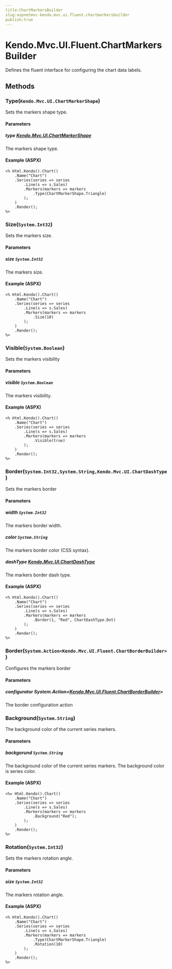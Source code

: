 ```yaml
---
title:ChartMarkersBuilder
slug:aspnetmvc-kendo.mvc.ui.fluent.chartmarkersbuilder
publish:true
---
```


# Kendo.Mvc.UI.Fluent.ChartMarkersBuilder
Defines the fluent interface for configuring the chart data labels.



## Methods

### Type(`Kendo.Mvc.UI.ChartMarkerShape`)
Sets the markers shape type.


#### Parameters

##### type [Kendo.Mvc.UI.ChartMarkerShape](/api/wrappers/aspnet-mvc/Kendo.Mvc.UI/ChartMarkerShape)
The markers shape type.




#### Example (ASPX)
    <% Html.Kendo().Chart()
        .Name("Chart")
        .Series(series => series
            .Line(s => s.Sales)
            .Markers(markers => markers
                .Type(ChartMarkerShape.Triangle)
            );
        )
        .Render();
    %>


### Size(`System.Int32`)
Sets the markers size.


#### Parameters

##### size `System.Int32`
The markers size.




#### Example (ASPX)
    <% Html.Kendo().Chart()
        .Name("Chart")
        .Series(series => series
            .Line(s => s.Sales)
            .Markers(markers => markers
                .Size(10)
            );
        )
        .Render();
    %>


### Visible(`System.Boolean`)
Sets the markers visibility


#### Parameters

##### visible `System.Boolean`
The markers visibility.




#### Example (ASPX)
    <% Html.Kendo().Chart()
        .Name("Chart")
        .Series(series => series
            .Line(s => s.Sales)
            .Markers(markers => markers
                .Visible(true)
            );
        )
        .Render();
    %>


### Border(`System.Int32,System.String,Kendo.Mvc.UI.ChartDashType`)
Sets the markers border


#### Parameters

##### width `System.Int32`
The markers border width.

##### color `System.String`
The markers border color (CSS syntax).

##### dashType [Kendo.Mvc.UI.ChartDashType](/api/wrappers/aspnet-mvc/Kendo.Mvc.UI/ChartDashType)
The markers border dash type.




#### Example (ASPX)
    <% Html.Kendo().Chart()
        .Name("Chart")
        .Series(series => series
            .Line(s => s.Sales)
            .Markers(markers => markers
                .Border(1, "Red", ChartDashType.Dot)
            );
        )
        .Render();
    %>


### Border(`System.Action<Kendo.Mvc.UI.Fluent.ChartBorderBuilder>`)
Configures the markers border


#### Parameters

##### configurator System.Action<[Kendo.Mvc.UI.Fluent.ChartBorderBuilder](/api/wrappers/aspnet-mvc/Kendo.Mvc.UI.Fluent/ChartBorderBuilder)>
The border configuration action





### Background(`System.String`)
The background color of the current series markers.


#### Parameters

##### backgorund `System.String`
The background color of the current series markers. The background color is series color.




#### Example (ASPX)
    <%= Html.Kendo().Chart()
        .Name("Chart")
        .Series(series => series
            .Line(s => s.Sales)
            .Markers(markers => markers
                .Background("Red");
            );
        )
        .Render();
    %>


### Rotation(`System.Int32`)
Sets the markers rotation angle.


#### Parameters

##### size `System.Int32`
The markers rotation angle.




#### Example (ASPX)
    <% Html.Kendo().Chart()
        .Name("Chart")
        .Series(series => series
            .Line(s => s.Sales)
            .Markers(markers => markers
                .Type(ChartMarkerShape.Triangle)
                .Rotation(10)
            );
        )
        .Render();
    %>




